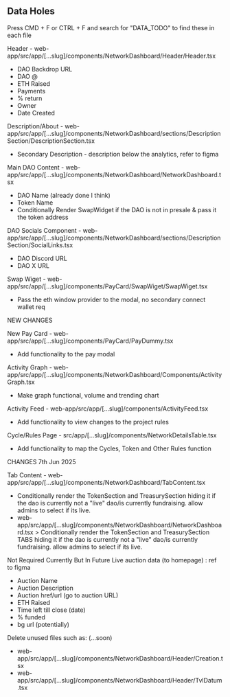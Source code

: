 ## Data Holes
Press CMD + F or CTRL + F and search for "DATA_TODO" to find these in each file

Header - web-app/src/app/[...slug]/components/NetworkDashboard/Header/Header.tsx 
 - DAO Backdrop URL
 - DAO @
 - ETH Raised
 - Payments
 - % return
 - Owner
 - Date Created

Description/About - web-app/src/app/[...slug]/components/NetworkDashboard/sections/DescriptionSection/DescriptionSection.tsx
 - Secondary Description - description below the analytics, refer to figma

Main DAO Content - web-app/src/app/[...slug]/components/NetworkDashboard/NetworkDashboard.tsx
 - DAO Name (already done I think)
 - Token Name
 - Conditionally Render SwapWidget if the DAO is not in presale & pass it the token address

DAO Socials Component - web-app/src/app/[...slug]/components/NetworkDashboard/sections/DescriptionSection/SocialLinks.tsx
 - DAO Discord URL
 - DAO X URL

Swap Wiget - web-app/src/app/[...slug]/components/PayCard/SwapWiget/SwapWiget.tsx
 - Pass the eth window provider to the modal, no secondary connect wallet req


NEW CHANGES

New Pay Card - web-app/src/app/[...slug]/components/PayCard/PayDummy.tsx
 - Add functionality to the pay modal

Activity Graph - web-app/src/app/[...slug]/components/NetworkDashboard/Components/ActivityGraph.tsx
- Make graph functional, volume and trending chart

Activity Feed - web-app/src/app/[...slug]/components/ActivityFeed.tsx
- Add functionality to view changes to the project rules

Cycle/Rules Page - src/app/[...slug]/components/NetworkDetailsTable.tsx
 - Add functionality to map the Cycles, Token and Other Rules function

CHANGES 7th Jun 2025

Tab Content - web-app/src/app/[...slug]/components/NetworkDashboard/TabContent.tsx
 - Conditionally render the TokenSection and TreasurySection hiding it if the dao is currently not a "live" dao/is currently fundraising. allow admins to select if its live.
 - web-app/src/app/[...slug]/components/NetworkDashboard/NetworkDashboard.tsx > Conditionally render the TokenSection and TreasurySection TABS hiding it if the dao is currently not a "live" dao/is currently fundraising. allow admins to select if its live.


Not Required Currently But In Future
Live auction data (to homepage) : ref to figma
 - Auction Name
 - Auction Description
 - Auction href/url (go to auction URL)
 - ETH Raised
 - Time left till close (date)
 - % funded
 - bg url (potentially)



Delete unused files such as:  (...soon)
 - web-app/src/app/[...slug]/components/NetworkDashboard/Header/Creation.tsx
 - web-app/src/app/[...slug]/components/NetworkDashboard/Header/TvlDatum.tsx